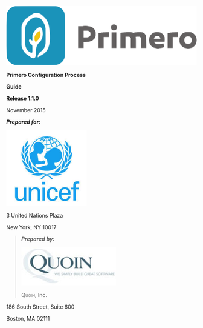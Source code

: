 ![](1.1/img/image16.png)

**Primero Configuration Process**

**Guide**

**Release 1.1.0**

November 2015

***Prepared for:***

![](1.1/img/image11.png)

3 United Nations Plaza

New York, NY 10017

> ***Prepared by:***
>
> ![](1.1/img/image14.png)
>
> <span style="font-variant:small-caps;">Quoin</span>, Inc.

186 South Street, Suite 600

Boston, MA 02111